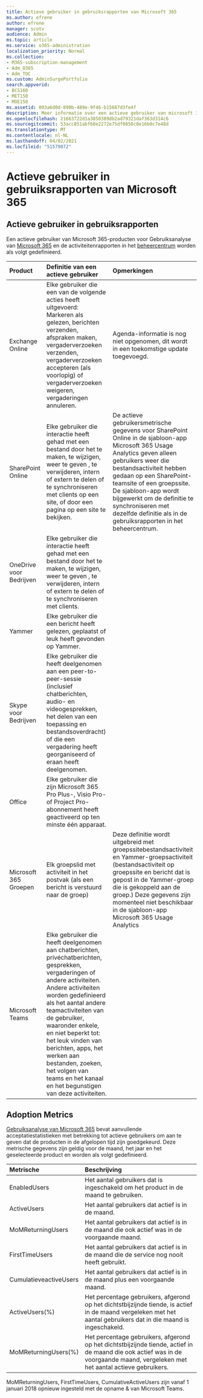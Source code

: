 ```yaml
---
title: Actieve gebruiker in gebruiksrapporten van Microsoft 365
ms.author: efrene
author: efrene
manager: scotv
audience: Admin
ms.topic: article
ms.service: o365-administration
localization_priority: Normal
ms.collection:
- M365-subscription-management
- Adm_O365
- Adm_TOC
ms.custom: AdminSurgePortfolio
search.appverid:
- BCS160
- MET150
- MOE150
ms.assetid: 093a6d0d-890b-489e-9f46-b15687d3fe4f
description: Meer informatie over een actieve gebruiker van microsoft 365-gebruiksanalyses, activiteitenrapporten en acceptatiestatistieken.
ms.openlocfilehash: 21663722d1a3850389db2ad79321daf363d314c6
ms.sourcegitcommit: 53acc851abf68e2272e75df0856c0e16b0c7e48d
ms.translationtype: MT
ms.contentlocale: nl-NL
ms.lasthandoff: 04/02/2021
ms.locfileid: "51579072"
---
```

# <a name="active-user-in-microsoft-365-usage-reports"></a>Actieve gebruiker in gebruiksrapporten van Microsoft 365

## <a name="active-user-in-usage-reports"></a>Actieve gebruiker in gebruiksrapporten

Een actieve gebruiker van Microsoft 365-producten voor Gebruiksanalyse van [Microsoft 365](usage-analytics.md) en de activiteitenrapporten in het [beheercentrum](../activity-reports/activity-reports.md) worden als volgt gedefinieerd. 
  
|**Product**|**Definitie van een actieve gebruiker**|**Opmerkingen**|
|:-----|:-----|:-----|
|Exchange Online  <br/> |Elke gebruiker die een van de volgende acties heeft uitgevoerd: Markeren als gelezen, berichten verzenden, afspraken maken, vergaderverzoeken verzenden, vergaderverzoeken accepteren (als voorlopig) of vergaderverzoeken weigeren, vergaderingen annuleren.  <br/> |Agenda-informatie is nog niet opgenomen, dit wordt in een toekomstige update toegevoegd.  <br/> |
|SharePoint Online  <br/> |Elke gebruiker die interactie heeft gehad met een bestand door het te maken, te wijzigen, weer te geven , te verwijderen, intern of extern te delen of te synchroniseren met clients op een site, of door een pagina op een site te bekijken.  <br/> |De actieve gebruikersmetrische gegevens voor SharePoint Online in de sjabloon-app Microsoft 365 Usage Analytics geven alleen gebruikers weer die bestandsactiviteit hebben gedaan op een SharePoint-teamsite of een groepssite. De sjabloon-app wordt bijgewerkt om de definitie te synchroniseren met dezelfde definitie als in de gebruiksrapporten in het beheercentrum.  <br/> |
|OneDrive voor Bedrijven  <br/> |Elke gebruiker die interactie heeft gehad met een bestand door het te maken, te wijzigen, weer te geven , te verwijderen, intern of extern te delen of te synchroniseren met clients.  <br/> ||
|Yammer  <br/> |Elke gebruiker die een bericht heeft gelezen, geplaatst of leuk heeft gevonden op Yammer.  <br/> ||
|Skype voor Bedrijven  <br/> |Elke gebruiker die heeft deelgenomen aan een peer-to-peer-sessie (inclusief chatberichten, audio- en videogesprekken, het delen van een toepassing en bestandsoverdracht) of die een vergadering heeft georganiseerd of eraan heeft deelgenomen.  <br/> ||
|Office  <br/> |Elke gebruiker die zijn Microsoft 365 Pro Plus-, Visio Pro- of Project Pro-abonnement heeft geactiveerd op ten minste één apparaat.  <br/> ||
|Microsoft 365 Groepen  <br/> |Elk groepslid met activiteit in het postvak (als een bericht is verstuurd naar de groep)  <br/> |Deze definitie wordt uitgebreid met groepssitebestandsactiviteit en Yammer-groepsactiviteit (bestandsactiviteit op groepssite en bericht dat is gepost in de Yammer-groep die is gekoppeld aan de groep.) Deze gegevens zijn momenteel niet beschikbaar in de sjabloon-app Microsoft 365 Usage Analytics  <br/> |
|Microsoft Teams  <br/> |Elke gebruiker die heeft deelgenomen aan chatberichten, privéchatberichten, gesprekken, vergaderingen of andere activiteiten. Andere activiteiten worden gedefinieerd als het aantal andere teamactiviteiten van de gebruiker, waaronder enkele, en niet beperkt tot: het leuk vinden van berichten, apps, het werken aan bestanden, zoeken, het volgen van teams en het kanaal en het begunstigen van deze activiteiten.  <br/> ||
   
## <a name="adoption-metrics"></a>Adoption Metrics

[Gebruiksanalyse van Microsoft 365](usage-analytics.md) bevat aanvullende acceptatiestatistieken met betrekking tot actieve gebruikers om aan te geven dat de producten in de afgelopen tijd zijn goedgekeurd. Deze metrische gegevens zijn geldig voor de maand, het jaar en het geselecteerde product en worden als volgt gedefinieerd. 
  
|**Metrische**|**Beschrijving**|
|:-----|:-----|
|EnabledUsers  <br/> |Het aantal gebruikers dat is ingeschakeld om het product in de maand te gebruiken.  <br/> |
|ActiveUsers  <br/> |Het aantal gebruikers dat actief is in de maand.  <br/> |
|MoMReturningUsers  <br/> |Het aantal gebruikers dat actief is in de maand die ook actief was in de voorgaande maand.  <br/> |
|FirstTimeUsers  <br/> |Het aantal gebruikers dat actief is in de maand die de service nog nooit heeft gebruikt.  <br/> |
|CumulatieveactiveUsers  <br/> |Het aantal gebruikers dat actief is in de maand plus een voorgaande maand.  <br/> |
|ActiveUsers(%)  <br/> |Het percentage gebruikers, afgerond op het dichtstbijzijnde tiende, is actief in de maand vergeleken met het aantal gebruikers dat in die maand is ingeschakeld.  <br/> |
|MoMReturningUsers(%)  <br/> |Het percentage gebruikers, afgerond op het dichtstbijzijnde tiende, actief in de maand die ook actief was in de voorgaande maand, vergeleken met het aantal actieve gebruikers.  <br/> |
   
MoMReturningUsers, FirstTimeUsers, CumulativeActiveUsers zijn vanaf 1 januari 2018 opnieuw ingesteld met de opname &amp; van Microsoft Teams.
  
